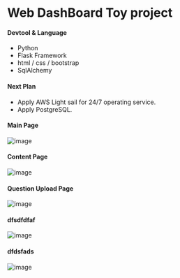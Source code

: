 # Web DashBoard Toy project #

#### Devtool & Language ####
- Python
- Flask Framework
- html / css / bootstrap
- SqlAlchemy

#### Next Plan ####
- Apply AWS Light sail for 24/7 operating service.
- Apply PostgreSQL.


#### Main Page ####
![image](https://user-images.githubusercontent.com/45419456/104181651-8926b980-5452-11eb-93fb-cd580a3a0994.png)

#### Content Page ####
![image](https://user-images.githubusercontent.com/45419456/104181806-bd01df00-5452-11eb-99d0-3b591b3bd32a.png)

#### Question Upload Page ####
![image](https://user-images.githubusercontent.com/45419456/104181850-cdb25500-5452-11eb-8c5a-d8be12830fd9.png)

#### dfsdfdfaf ####
![image](https://user-images.githubusercontent.com/45419456/104181873-db67da80-5452-11eb-944d-1fe371f89274.png)

#### dfdsfads ####
![image](https://user-images.githubusercontent.com/45419456/104181892-e4f14280-5452-11eb-8ac3-6e0052a3f8bc.png)
